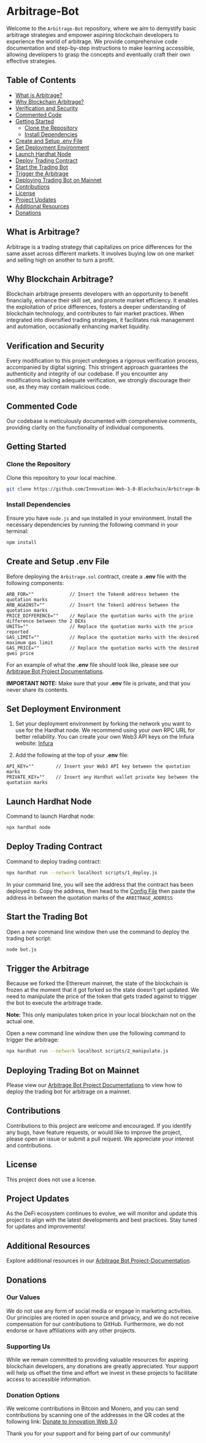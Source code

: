 # Arbitrage-Bot

Welcome to the `Arbitrage-Bot` repository, where we aim to demystify basic arbitrage strategies and empower aspiring blockchain developers to experience the world of arbitrage. We provide comprehensive code documentation and step-by-step instructions to make learning accessible, allowing developers to grasp the concepts and eventually craft their own effective strategies.

## Table of Contents

- [What is Arbitrage?](#what-is-arbitrage)
- [Why Blockchain Arbitrage?](#why-blockchain-arbitrage)
- [Verification and Security](#verification-and-security)
- [Commented Code](#commented-code)
- [Getting Started](#getting-started)
  - [Clone the Repository](#clone-the-repository)
  - [Install Dependencies](#install-dependencies)
- [Create and Setup .env File](#create-and-setup-env-file)
- [Set Deployment Environment](#set-deployment-environment)
- [Launch Hardhat Node](#launch-hardhat-node)
- [Deploy Trading Contract](#deploy-trading-contract)
- [Start the Trading Bot](#start-the-trading-bot)
- [Trigger the Arbitrage](#trigger-the-arbitrage)
- [Deploying Trading Bot on Mainnet](#deploying-trading-bot-on-mainnet)
- [Contributions](#contributions)
- [License](#license)
- [Project Updates](#project-updates)
- [Additional Resources](#additional-resources)
- [Donations](#donations)

## What is Arbitrage?

Arbitrage is a trading strategy that capitalizes on price differences for the same asset across different markets. It involves buying low on one market and selling high on another to turn a profit.

## Why Blockchain Arbitrage?

Blockchain arbitrage presents developers with an opportunity to benefit financially, enhance their skill set, and promote market efficiency. It enables the exploitation of price differences, fosters a deeper understanding of blockchain technology, and contributes to fair market practices. When integrated into diversified trading strategies, it facilitates risk management and automation, occasionally enhancing market liquidity.

## Verification and Security

Every modification to this project undergoes a rigorous verification process, accompanied by digital signing. This stringent approach guarantees the authenticity and integrity of our codebase. If you encounter any modifications lacking adequate verification, we strongly discourage their use, as they may contain malicious code.

## Commented Code

Our codebase is meticulously documented with comprehensive comments, providing clarity on the functionality of individual components.

## Getting Started

### Clone the Repository

Clone this repository to your local machine.

```bash
git clone https://github.com/Innovation-Web-3-0-Blockchain/Arbitrage-Bot.git
```

### Install Dependencies

Ensure you have `node.js` and `npm` installed in your environment. Install the necessary dependencies by running the following command in your terminal:

```bash
npm install
```

## Create and Setup .env File

Before deploying the `Arbitrage.sol` contract, create a **.env** file with the following components:

```env
ARB_FOR=""             // Insert the Token0 address between the quotation marks
ARB_AGAINST=""         // Insert the Token1 address between the quotation marks 
PRICE_DIFFERENCE=""    // Replace the quotation marks with the price difference between the 2 DEXs 
UNITS=""               // Replace the quotation marks with the price reported
GAS_LIMIT=""           // Replace the quotation marks with the desired maximum gas limit
GAS_PRICE=""           // Replace the quotation marks with the desired gwei price
```

For an example of what the **.env** file should look like, please see our [Arbitrage Bot Project Documentations](./Arbitrage-Bot-Project-Documentations/.env.example).

**IMPORTANT NOTE:** Make sure that your **.env** file is private, and that you never share its contents.

## Set Deployment Environment

1. Set your deployment environment by forking the network you want to use for the Hardhat node. We recommend using your own RPC URL for better reliability. You can create your own Web3 API keys on the Infura website: [Infura](https://www.infura.io/)

2. Add the following at the top of your **.env** file:

```env
API_KEY=""        // Insert your Web3 API key between the quotation marks
PRIVATE_KEY=""    // Insert any Hardhat wallet private key between the quotation marks
```

## Launch Hardhat Node

Command to launch Hardhat node:

```bash
npx hardhat node    
```

## Deploy Trading Contract

Command to deploy trading contract:

```bash
npx hardhat run --network localhost scripts/1_deploy.js 
```

In your command line, you will see the address that the contract has been deployed to. Copy the address, then head to the [Config File](./config.json) then paste the address in between the quotation marks of the `ARBITRAGE_ADDRESS`

## Start the Trading Bot 

Open a new command line window then use the command to deploy the trading bot script:

```bash
node bot.js
```

## Trigger the Arbitrage 

Because we forked the Ethereum mainnet, the state of the blockchain is frozen at the moment that it got forked so the state doesn't get updated. We need to manipulate the price of the token that gets traded against to trigger the bot to execute the arbitrage trade.

**Note:** This only manipulates token price in your local blockchain not on the actual one.

Open a new command line window then use the following command to trigger the arbitrage:

```bash
npx hardhat run --network localhost scripts/2_manipulate.js
```

## Deploying Trading Bot on Mainnet 

Please view our [Arbitrage Bot Project Documentations](./Arbitrage-Bot-Project-Documentations/Mainnet.md) to view how to deploy the trading bot for arbitrage on a mainnet.

## Contributions

Contributions to this project are welcome and encouraged. If you identify any bugs, have feature requests, or would like to improve the project, please open an issue or submit a pull request. We appreciate your interest and contributions.

## License

This project does not use a license.

## Project Updates

As the DeFi ecosystem continues to evolve, we will monitor and update this project to align with the latest developments and best practices. Stay tuned for updates and improvements!

## Additional Resources

Explore additional resources in our [Arbitrage Bot Project-Documentation](./Arbitrage-Bot-Project-Documentations).

## Donations

### Our Values

We do not use any form of social media or engage in marketing activities. Our principles are rooted in open source and privacy, and we do not receive compensation for our contributions to GitHub. Furthermore, we do not endorse or have affiliations with any other projects.

### Supporting Us

While we remain committed to providing valuable resources for aspiring blockchain developers, any donations are greatly appreciated. Your support will help us offset the time and effort we invest in these projects to facilitate access to accessible information.

### Donation Options

We welcome contributions in Bitcoin and Monero, and you can send contributions by scanning one of the addresses in the QR codes at the following link: [Donate to Innovation Web 3.0](https://innovationweb3.github.io/)

Thank you for your support and for being part of our community!